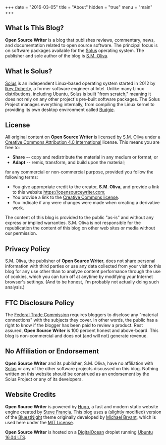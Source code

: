 +++
date = "2016-03-05"
title = "About"
hidden = "true"
menu = "main"
+++

## What Is This Blog?

**Open Source Writer** is a blog that publishes reviews, commentary, news, and documentation related to open source software. The principal focus is on software packages available for the [Solus](https://solus-project.com) operating system. The publisher and sole author of the blog is [S.M. Oliva](https://skipoliva.com).

## What Is Solus?

[Solus](https://solus-project.com) is an independent Linux-based operating system started in 2012 by [Ikey Doherty](https://github.com/ikeydoherty), a former software engineer at Intel. Unlike many Linux distributions, including Ubuntu, Solus is built "from scratch," meaning it does not rely on any other project's pre-built software packages. The Solus Project manages everything internally, from compiling the Linux kernel to providing its own desktop environment called [Budgie](https://budgie-desktop.org/home/).

## License

All original content on **Open Source Writer** is licensed by [S.M. Oliva](https://skipoliva.com) under a [Creative Commons Attribution 4.0 International](https://creativecommons.org/licenses/by/4.0/) license. This means you are free to:

* **Share** -- copy and redistribute the material in any medium or format; or
* **Adapt** -- remix, transform, and build upon the material;

for any commercial or non-commercial purpose, provided you follow the following terms:

* You give appropriate credit to the creator, **S.M. Oliva**, and provide a link to this website <https://opensourcewriter.com>;
* You provide a link to the [Creative Commons license]((https://creativecommons.org/licenses/by/4.0/)).
* You indicate if any were changes were made when creating a derivative work.

The content of this blog is provided to the public "as-is" and without any express or implied warranties. S.M. Oliva is not responsible for the republication the content of this blog on other web sites or media without our permission.

## Privacy Policy

S.M. Oliva, the publisher of **Open Source Writer**, does not share personal information with third parties or use any data collected from your visit to this blog for any use other than to analyze content performance through the use of cookies, which you can turn off at anytime by modifying your Internet browser's settings. (And to be honest, I'm probably not actually doing such analysis.)

## FTC Disclosure Policy

The [Federal Trade Commission](https://www.ftc.gov/news-events/press-releases/2009/10/ftc-publishes-final-guides-governing-endorsements-testimonials) requires bloggers to disclose any "material connections" with the subjects they cover. In other words, the public has a right to know if the blogger has been paid to review a product. Rest assured, **Open Source Writer** is 100 percent honest and above-board. This blog is non-commercial and does not (and will not) generate revenue.

## No Affiliation or Endorsement

**Open Source Writer** and its publisher, S.M. Oliva, have no affiliation with [Solus](https://solus-project.com) or any of the other software projects discussed on this blog. Nothing written on this website should be construed as an endorsement by the Solus Project or any of its developers.

## Website Credits

**Open Source Writer** is powered by [Hugo](https://gohugo.io/), a fast and modern static website engine created by [Steve Francia](https://github.com/spf13). This blog uses a (slightly modified) version of the [BluestNight](https://gitlab.com/Shadow53/BluestNight) theme originally developed by [Michael Bryant](https://gitlab.com/Shadow53), which is used here under the [MIT License](https://gitlab.com/Shadow53/BluestNight/blob/master/LICENSE.md).

**Open Source Writer** is hosted on a [DigitalOcean](https://www.digitalocean.com/) droplet running [Ubuntu 16.04 LTS](http://releases.ubuntu.com/16.04/).
